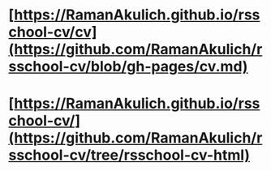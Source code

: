 # [https://RamanAkulich.github.io/rsschool-cv/cv](https://github.com/RamanAkulich/rsschool-cv/blob/gh-pages/cv.md)
# [https://RamanAkulich.github.io/rsschool-cv/](https://github.com/RamanAkulich/rsschool-cv/tree/rsschool-cv-html)
